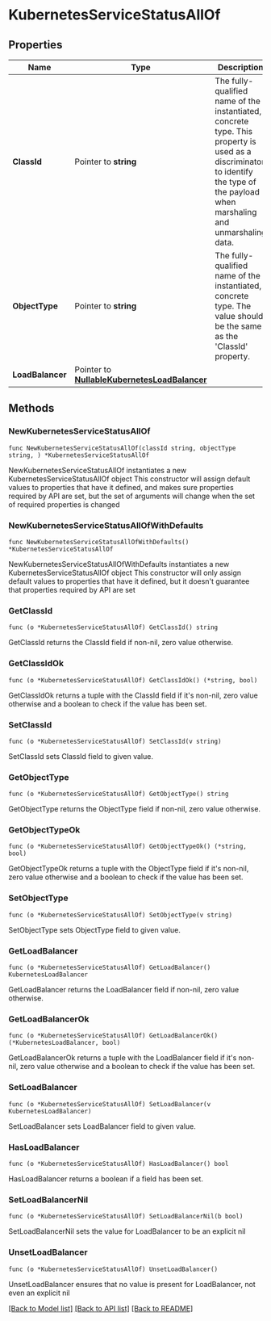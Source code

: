 # KubernetesServiceStatusAllOf

## Properties

Name | Type | Description | Notes
------------ | ------------- | ------------- | -------------
**ClassId** | Pointer to **string** | The fully-qualified name of the instantiated, concrete type. This property is used as a discriminator to identify the type of the payload when marshaling and unmarshaling data. | [default to "kubernetes.ServiceStatus"]
**ObjectType** | Pointer to **string** | The fully-qualified name of the instantiated, concrete type. The value should be the same as the &#39;ClassId&#39; property. | [default to "kubernetes.ServiceStatus"]
**LoadBalancer** | Pointer to [**NullableKubernetesLoadBalancer**](KubernetesLoadBalancer.md) |  | [optional] 

## Methods

### NewKubernetesServiceStatusAllOf

`func NewKubernetesServiceStatusAllOf(classId string, objectType string, ) *KubernetesServiceStatusAllOf`

NewKubernetesServiceStatusAllOf instantiates a new KubernetesServiceStatusAllOf object
This constructor will assign default values to properties that have it defined,
and makes sure properties required by API are set, but the set of arguments
will change when the set of required properties is changed

### NewKubernetesServiceStatusAllOfWithDefaults

`func NewKubernetesServiceStatusAllOfWithDefaults() *KubernetesServiceStatusAllOf`

NewKubernetesServiceStatusAllOfWithDefaults instantiates a new KubernetesServiceStatusAllOf object
This constructor will only assign default values to properties that have it defined,
but it doesn't guarantee that properties required by API are set

### GetClassId

`func (o *KubernetesServiceStatusAllOf) GetClassId() string`

GetClassId returns the ClassId field if non-nil, zero value otherwise.

### GetClassIdOk

`func (o *KubernetesServiceStatusAllOf) GetClassIdOk() (*string, bool)`

GetClassIdOk returns a tuple with the ClassId field if it's non-nil, zero value otherwise
and a boolean to check if the value has been set.

### SetClassId

`func (o *KubernetesServiceStatusAllOf) SetClassId(v string)`

SetClassId sets ClassId field to given value.


### GetObjectType

`func (o *KubernetesServiceStatusAllOf) GetObjectType() string`

GetObjectType returns the ObjectType field if non-nil, zero value otherwise.

### GetObjectTypeOk

`func (o *KubernetesServiceStatusAllOf) GetObjectTypeOk() (*string, bool)`

GetObjectTypeOk returns a tuple with the ObjectType field if it's non-nil, zero value otherwise
and a boolean to check if the value has been set.

### SetObjectType

`func (o *KubernetesServiceStatusAllOf) SetObjectType(v string)`

SetObjectType sets ObjectType field to given value.


### GetLoadBalancer

`func (o *KubernetesServiceStatusAllOf) GetLoadBalancer() KubernetesLoadBalancer`

GetLoadBalancer returns the LoadBalancer field if non-nil, zero value otherwise.

### GetLoadBalancerOk

`func (o *KubernetesServiceStatusAllOf) GetLoadBalancerOk() (*KubernetesLoadBalancer, bool)`

GetLoadBalancerOk returns a tuple with the LoadBalancer field if it's non-nil, zero value otherwise
and a boolean to check if the value has been set.

### SetLoadBalancer

`func (o *KubernetesServiceStatusAllOf) SetLoadBalancer(v KubernetesLoadBalancer)`

SetLoadBalancer sets LoadBalancer field to given value.

### HasLoadBalancer

`func (o *KubernetesServiceStatusAllOf) HasLoadBalancer() bool`

HasLoadBalancer returns a boolean if a field has been set.

### SetLoadBalancerNil

`func (o *KubernetesServiceStatusAllOf) SetLoadBalancerNil(b bool)`

 SetLoadBalancerNil sets the value for LoadBalancer to be an explicit nil

### UnsetLoadBalancer
`func (o *KubernetesServiceStatusAllOf) UnsetLoadBalancer()`

UnsetLoadBalancer ensures that no value is present for LoadBalancer, not even an explicit nil

[[Back to Model list]](../README.md#documentation-for-models) [[Back to API list]](../README.md#documentation-for-api-endpoints) [[Back to README]](../README.md)


